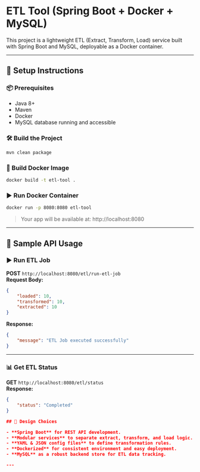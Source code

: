 # ETL Tool (Spring Boot + Docker + MySQL)

This project is a lightweight ETL (Extract, Transform, Load) service built with Spring Boot and MySQL, deployable as a Docker container.

---

## 🚀 Setup Instructions

### 📦 Prerequisites
- Java 8+
- Maven
- Docker
- MySQL database running and accessible

### 🛠 Build the Project
```bash
mvn clean package
```

### 🐳 Build Docker Image
```bash
docker build -t etl-tool .
```

### ▶️ Run Docker Container
```bash
docker run -p 8080:8080 etl-tool
```

> Your app will be available at: http://localhost:8080

---

## 🔁 Sample API Usage

### ▶️ Run ETL Job
**POST** `http://localhost:8080/etl/run-etl-job`  
**Request Body:**
```json
{
    "loaded": 10,
    "transformed": 10,
    "extracted": 10
}
```

**Response:**
```json
{
    "message": "ETL Job executed successfully"
}
```

---

### 📊 Get ETL Status
**GET** `http://localhost:8080/etl/status`  
**Response:**
```json
{
    "status": "Completed"
}

## 🧠 Design Choices

- **Spring Boot** for REST API development.
- **Modular services** to separate extract, transform, and load logic.
- **YAML & JSON config files** to define transformation rules.
- **Dockerized** for consistent environment and easy deployment.
- **MySQL** as a robust backend store for ETL data tracking.

---
